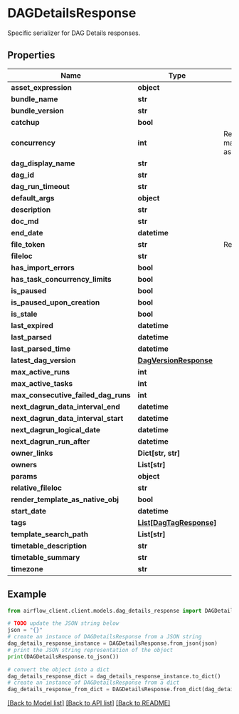 # DAGDetailsResponse

Specific serializer for DAG Details responses.

## Properties

Name | Type | Description | Notes
------------ | ------------- | ------------- | -------------
**asset_expression** | **object** |  | [optional] 
**bundle_name** | **str** |  | [optional] 
**bundle_version** | **str** |  | [optional] 
**catchup** | **bool** |  | 
**concurrency** | **int** | Return max_active_tasks as concurrency. | [readonly] 
**dag_display_name** | **str** |  | 
**dag_id** | **str** |  | 
**dag_run_timeout** | **str** |  | [optional] 
**default_args** | **object** |  | [optional] 
**description** | **str** |  | [optional] 
**doc_md** | **str** |  | [optional] 
**end_date** | **datetime** |  | [optional] 
**file_token** | **str** | Return file token. | [readonly] 
**fileloc** | **str** |  | 
**has_import_errors** | **bool** |  | 
**has_task_concurrency_limits** | **bool** |  | 
**is_paused** | **bool** |  | 
**is_paused_upon_creation** | **bool** |  | [optional] 
**is_stale** | **bool** |  | 
**last_expired** | **datetime** |  | [optional] 
**last_parsed** | **datetime** |  | [optional] 
**last_parsed_time** | **datetime** |  | [optional] 
**latest_dag_version** | [**DagVersionResponse**](DagVersionResponse.md) |  | [optional] 
**max_active_runs** | **int** |  | [optional] 
**max_active_tasks** | **int** |  | 
**max_consecutive_failed_dag_runs** | **int** |  | 
**next_dagrun_data_interval_end** | **datetime** |  | [optional] 
**next_dagrun_data_interval_start** | **datetime** |  | [optional] 
**next_dagrun_logical_date** | **datetime** |  | [optional] 
**next_dagrun_run_after** | **datetime** |  | [optional] 
**owner_links** | **Dict[str, str]** |  | [optional] 
**owners** | **List[str]** |  | 
**params** | **object** |  | [optional] 
**relative_fileloc** | **str** |  | [optional] 
**render_template_as_native_obj** | **bool** |  | 
**start_date** | **datetime** |  | [optional] 
**tags** | [**List[DagTagResponse]**](DagTagResponse.md) |  | 
**template_search_path** | **List[str]** |  | [optional] 
**timetable_description** | **str** |  | [optional] 
**timetable_summary** | **str** |  | [optional] 
**timezone** | **str** |  | [optional] 

## Example

```python
from airflow_client.client.models.dag_details_response import DAGDetailsResponse

# TODO update the JSON string below
json = "{}"
# create an instance of DAGDetailsResponse from a JSON string
dag_details_response_instance = DAGDetailsResponse.from_json(json)
# print the JSON string representation of the object
print(DAGDetailsResponse.to_json())

# convert the object into a dict
dag_details_response_dict = dag_details_response_instance.to_dict()
# create an instance of DAGDetailsResponse from a dict
dag_details_response_from_dict = DAGDetailsResponse.from_dict(dag_details_response_dict)
```
[[Back to Model list]](../README.md#documentation-for-models) [[Back to API list]](../README.md#documentation-for-api-endpoints) [[Back to README]](../README.md)


